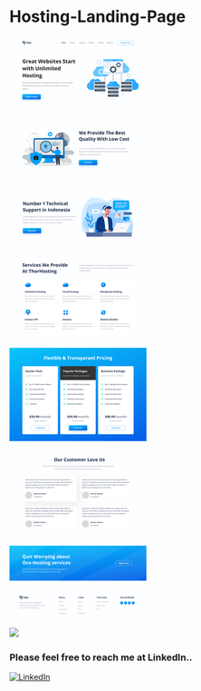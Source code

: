 # Hosting-Landing-Page

![image](11.png)

[<img src= "https://img.shields.io/badge/projcet live link-10b?style=for-the-badge&logo=&logoColor=white" />](https://hostinglandingpage.netlify.app/)

### Please feel free to reach me at LinkedIn..
[![LinkedIn](https://img.shields.io/badge/LinkedIn-0077B5?style=for-the-badge&logo=linkedin&logoColor=white)](https://www.linkedin.com/in/pawan-thanay-253106135/)
